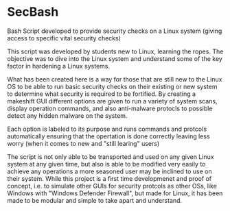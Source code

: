 # SecBash
Bash Script developed to provide security checks on a Linux system (giving access to specific vital security checks)

This script was developed by students new to Linux, learning the ropes.
The objective was to dive into the Linux system and understand some of the key factor in hardening a Linux systems.

What has been created here is a way for those that are still new to the Linux OS to be able to run basic security checks on their existing or new system to determine what security is required to be fortified. By creating a makeshift GUI different options are given to run a variety of system scans, display operation commands, and also anti-malware protocls to possible detect any hidden malware on the system. 

Each option is labeled to its purpose and runs commands and protcols automatically ensuring that the opertation is done correctly leaving less worry (when it comes to new and "still learing" users)

The script is not only able to be transported and used on any given Linux system at any given time, but also is able to be modified very easily to achieve any operations a more seasoned user may be inclined to use on their system. While this project is a first time developmenet and proof of concept, i.e. to simulate other GUIs for security protcols as other OSs, like Windows with "Windows Defender Firewall", but made for Linux, it has been made to be modular and simple to take apart and understand.

